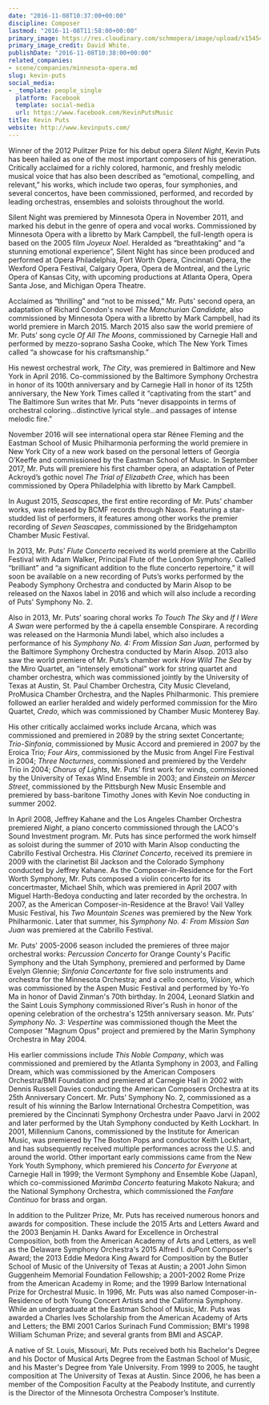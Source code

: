 ```yaml
---
date: "2016-11-08T10:37:00+00:00"
discipline: Composer
lastmod: "2016-11-08T11:58:00+00:00"
primary_image: https://res.cloudinary.com/schmopera/image/upload/v1545409169/media/webhook-uploads/1478601464090/Kevin_Puts_HS.jpg.jpg
primary_image_credit: David White.
publishDate: "2016-11-08T10:38:00+00:00"
related_companies:
- scene/companies/minnesota-opera.md
slug: kevin-puts
social_media:
- _template: people_single
  platform: Facebook
  template: social-media
  url: https://www.facebook.com/KevinPutsMusic
title: Kevin Puts
website: http://www.kevinputs.com/
---
```


Winner of the 2012 Pulitzer Prize for his debut opera *Silent Night*, Kevin Puts has been hailed as one of the most important composers of his generation. Critically acclaimed for a richly colored, harmonic, and freshly melodic musical voice that has also been described as “emotional, compelling, and relevant,” his works, which include two operas, four symphonies, and several concertos, have been commissioned, performed, and recorded by leading orchestras, ensembles and soloists throughout the world.

Silent Night was premiered by Minnesota Opera in November 2011, and marked his debut in the genre of opera and vocal works. Commissioned by Minnesota Opera with a libretto by Mark Campbell, the full-length opera is based on the 2005 film *Joyeux Noel*. Heralded as “breathtaking” and “a stunning emotional experience”, Silent Night has since been produced and performed at Opera Philadelphia, Fort Worth Opera, Cincinnati Opera, the Wexford Opera Festival, Calgary Opera, Opera de Montreal, and the Lyric Opera of Kansas City, with upcoming productions at Atlanta Opera, Opera Santa Jose, and Michigan Opera Theatre.

Acclaimed as “thrilling” and “not to be missed,” Mr. Puts' second opera, an adaptation of Richard Condon's novel *The Manchurian Candidate*, also commissioned by Minnesota Opera with a libretto by Mark Campbell, had its world premiere in March 2015. March 2015 also saw the world premiere of Mr. Puts’ song cycle *Of All The Moons*, commissioned by Carnegie Hall and performed by mezzo-soprano Sasha Cooke, which The New York Times called “a showcase for his craftsmanship.”

His newest orchestral work, *The City*, was premiered in Baltimore and New York in April 2016. Co-commissioned by the Baltimore Symphony Orchestra in honor of its 100th anniversary and by Carnegie Hall in honor of its 125th anniversary, the New York Times called it “captivating from the start” and The Baltimore Sun writes that Mr. Puts “never disappoints in terms of orchestral coloring…distinctive lyrical style…and passages of intense melodic fire.”

November 2016 will see international opera star Rénee Fleming and the Eastman School of Music Philharmonia performing the world premiere in New York City of a new work based on the personal letters of Georgia O’Keeffe and commissioned by the Eastman School of Music. In September 2017, Mr. Puts will premiere his first chamber opera, an adaptation of Peter Ackroyd’s gothic novel *The Trial of Elizabeth Cree*, which has been commissioned by Opera Philadelphia with libretto by Mark Campbell.

In August 2015, *Seascapes*, the first entire recording of Mr. Puts’ chamber works, was released by BCMF records through Naxos. Featuring a star-studded list of performers, it features among other works the premier recording of *Seven Seascapes*, commissioned by the Bridgehampton Chamber Music Festival.

In 2013, Mr. Puts’ *Flute Concerto* received its world premiere at the Cabrillo Festival with Adam Walker, Principal Flute of the London Symphony. Called “brilliant” and “a significant addition to the flute concerto repertoire,” it will soon be available on a new recording of Puts’s works performed by the Peabody Symphony Orchestra and conducted by Marin Alsop to be released on the Naxos label in 2016 and which will also include a recording of Puts' Symphony No. 2.

Also in 2013, Mr. Puts’ soaring choral works *To Touch The Sky* and *If I Were A Swan* were performed by the á capella ensemble Conspirare. A recording was released on the Harmonia Mundi label, which also includes a performance of his *Symphony No. 4: From Mission San Juan*, performed by the Baltimore Symphony Orchestra conducted by Marin Alsop. 2013 also saw the world premiere of Mr. Puts’s chamber work *How Wild The Sea* by the Miro Quartet, an “intensely emotional” work for string quartet and chamber orchestra, which was commissioned jointly by the University of Texas at Austin, St. Paul Chamber Orchestra, City Music Cleveland, ProMusica Chamber Orchestra, and the Naples Philharmonic. This premiere followed an earlier heralded and widely performed commission for the Miro Quartet, *Credo*, which was commissioned by Chamber Music Monterey Bay.

His other critically acclaimed works include Arcana, which was commissioned and premiered in 2089 by the string sextet Concertante; *Trio-Sinfonia*, commissioned by Music Accord and premiered in 2007 by the Eroica Trio; *Four Airs*, commissioned by the Music from Angel Fire Festival in 2004; *Three Nocturnes*, commissioned and premiered by the Verdehr Trio in 2004; *Chorus of Lights*, Mr. Puts’ first work for winds, commissioned by the University of Texas Wind Ensemble in 2003; and *Einstein on Mercer Street*, commissioned by the Pittsburgh New Music Ensemble and premiered by bass-baritone Timothy Jones with Kevin Noe conducting in summer 2002.

In April 2008, Jeffrey Kahane and the Los Angeles Chamber Orchestra premiered *Night*, a piano concerto commissioned through the LACO's Sound Investment program. Mr. Puts has since performed the work himself as soloist during the summer of 2010 with Marin Alsop conducting the Cabrillo Festival Orchestra. His *Clarinet Concerto*, received its premiere in 2009 with the clarinetist Bil Jackson and the Colorado Symphony conducted by Jeffrey Kahane. As the Composer-in-Residence for the Fort Worth Symphony, Mr. Puts composed a violin concerto for its concertmaster, Michael Shih, which was premiered in April 2007 with Miguel Harth-Bedoya conducting and later recorded by the orchestra. In 2007, as the American Composer-in-Residence at the Bravo! Vail Valley Music Festival, his *Two Mountain Scenes* was premiered by the New York Philharmonic. Later that summer, his *Symphony No. 4: From Mission San Juan* was premiered at the Cabrillo Festival.  

Mr. Puts' 2005-2006 season included the premieres of three major orchestral works: *Percussion Concerto* for Orange County's Pacific Symphony and the Utah Symphony, premiered and performed by Dame Evelyn Glennie; *Sinfonia Concertante* for five solo instruments and orchestra for the Minnesota Orchestra; and a cello concerto, *Vision*, which was commissioned by the Aspen Music Festival and performed by Yo-Yo Ma in honor of David Zinman's 70th birthday. In 2004, Leonard Slatkin and the Saint Louis Symphony commissioned River's Rush in honor of the opening celebration of the orchestra's 125th anniversary season. Mr. Puts’ *Symphony No. 3: Vespertine* was commissioned though the Meet the Composer "Magnum Opus" project and premiered by the Marin Symphony Orchestra in May 2004.

His earlier commissions include *This Noble Company*, which was commissioned and premiered by the Atlanta Symphony in 2003, and Falling Dream, which was commissioned by the American Composers Orchestra/BMI Foundation and premiered at Carnegie Hall in 2002 with Dennis Russell Davies conducting the American Composers Orchestra at its 25th Anniversary Concert. Mr. Puts’ Symphony No. 2, commissioned as a result of his winning the Barlow International Orchestra Competition, was premiered by the Cincinnati Symphony Orchestra under Paavo Jarvi in 2002 and later performed by the Utah Symphony conducted by Keith Lockhart. In 2001, Millennium Canons, commissioned by the Institute for American Music, was premiered by The Boston Pops and conductor Keith Lockhart, and has subsequently received multiple performances across the U.S. and around the world. Other important early commissions came from the New York Youth Symphony, which premiered his *Concerto for Everyone* at Carnegie Hall in 1999; the Vermont Symphony and Ensemble Kobe (Japan), which co-commissioned *Marimba Concerto* featuring Makoto Nakura; and the National Symphony Orchestra, which commissioned the *Fanfare Continuo* for brass and organ.

In addition to the Pulitzer Prize, Mr. Puts has received numerous honors and awards for composition. These include the 2015 Arts and Letters Award and the 2003 Benjamin H. Danks Award for Excellence in Orchestral Composition, both from the American Academy of Arts and Letters, as well as the Delaware Symphony Orchestra's 2015 Alfred I. duPont Composer's Award; the 2013 Eddie Medora King Award for Composition by the Butler School of Music of the University of Texas at Austin; a 2001 John Simon Guggenheim Memorial Foundation Fellowship; a 2001-2002 Rome Prize from the American Academy in Rome; and the 1999 Barlow International Prize for Orchestral Music. In 1996, Mr. Puts was also named Composer-in-Residence of both Young Concert Artists and the California Symphony. While an undergraduate at the Eastman School of Music, Mr. Puts was awarded a Charles Ives Scholarship from the American Academy of Arts and Letters; the BMI 2001 Carlos Surinach Fund Commission; BMI's 1998 William Schuman Prize; and several grants from BMI and ASCAP.

A native of St. Louis, Missouri, Mr. Puts received both his Bachelor's Degree and his Doctor of Musical Arts Degree from the Eastman School of Music, and his Master's Degree from Yale University. From 1999 to 2005, he taught composition at The University of Texas at Austin. Since 2006, he has been a member of the Composition Faculty at the Peabody Institute, and currently is the Director of the Minnesota Orchestra Composer’s Institute.
